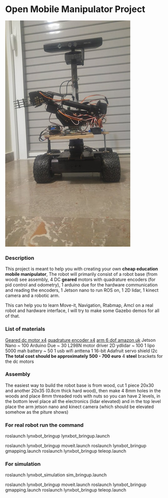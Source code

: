 # Open Mobile Manipulator Project

![Mobile_Manipulator](Mobile_Manipulator.jpg)

### Description

This project is meant to help you with creating your own **cheap education mobile manipulator**, 
The robot will primarily consist of a robot base (from wood) see assembly, 4 DC **geared** motors with quadrature encoders (for pid control and odometry), 1 arduino due for the hardware communication and reading the encoders, 1 Jetson nano to run ROS on, 1 2D lidar, 1 kinect camera and a robotic arm.

This can help you to learn Move-it, Navigation, Rtabmap, Amcl on a real robot and hardware interface, I will try to make some Gazebo demos for all of that.

### List of materials
[Geared dc motor x4](https://www.robotshop.com/eu/en/lynxmotion-12vdc-200rpm-078kg-cm-ghm-16-w--rear-shaft.html)
[quadrature encoder x4](https://www.robotshop.com/eu/en/lynxmotion-quadrature-motor-encoder-v2-cable.html)
[arm 6 dof amazon uk](https://www.amazon.co.uk/gp/product/B07VYHFL1V/ref=ppx_yo_dt_b_asin_title_o01_s00?ie=UTF8&psc=1)
Jetson Nano ~ 100
Arduino Due ~ 30
L298N motor driver
2D ydlidar ~ 100
1 lipo 5000 mah battery ~ 50
1 usb wifi anttena
1 16-bit Adafruit servo shield I2c
**The total cost should be approximately 500 - 700 euro**
4 **steel** brackets for the dc motors

### Assembly
The easiest way to build the robot base is from wood, cut 1 piece 20x30 and another 20x35 (0.8cm thick hard wood), then make 4 8mm holes in the woods and place 8mm threaded rods with nuts so you can have 2 levels, in the bottom level place all the electronics (lidar elevated) and in the top level place the arm jetson nano and kinect camera (which should be elevated somehow as the piture shows)

### For real robot run the command

roslaunch lynxbot_bringup lynxbot_bringup.launch

roslaunch lynxbot_bringup moveit.launch
roslaunch lynxbot_bringup gmapping.launch
roslaunch lynxbot_bringup teleop.launch

### For simulation

roslaunch lynxbot_simulation sim_bringup.launch

roslaunch lynxbot_bringup moveit.launch
roslaunch lynxbot_bringup gmapping.launch
roslaunch lynxbot_bringup teleop.launch


